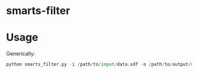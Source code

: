 # smarts-filter

# Usage

Generically:

```python
python smarts_filter.py -i /path/to/input/data.sdf -o /path/to/output/dir/outputfile.sdf
```
